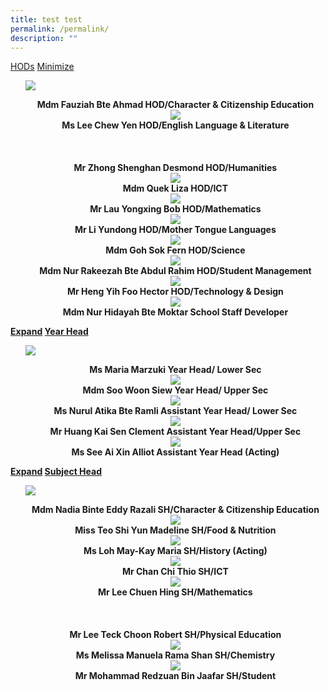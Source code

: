 ```yaml
---
title: test test
permalink: /permalink/
description: ""
---
```

<div>
 <a href="#hide1">HODs</a>
 <a href="#show1">Minimize</a>
 <ul>
 <p>
 <img src="/images/mdm%20fauziah%20bte%20ahmad.jpg">
</p><center><b>Mdm Fauziah Bte Ahmad
HOD/Character &amp; Citizenship Education<center>
<img src="/images/miss%20lee%20chew%20yen.jpg">
<center><b>Ms Lee Chew Yen
HOD/English Language &amp; Literature<center>
<br>
<br><br>
<center><b>Mr Zhong Shenghan Desmond
HOD/Humanities<center>
<img src="/images/mdm%20quek%20liza.jpg">
<center><b>Mdm Quek Liza
HOD/ICT<center>
<img src="/images/mr%20lau%20yongxing%20bob.jpeg">
<center><b>Mr Lau Yongxing Bob
HOD/Mathematics<center>
<img src="/images/mr li yundong.jpeg">
<center><b>Mr Li Yundong
HOD/Mother Tongue Languages<center>
<img src="/images/mdm%20goh%20sok%20fern.jpg">
<center><b>Mdm Goh Sok Fern
HOD/Science<center><img src="/images/mdm%20nur%20rakeezah%20bte%20abdul%20rahim.jpg">
<center><b>Mdm Nur Rakeezah Bte Abdul Rahim
HOD/Student Management<center>
<img src="/images/mr%20heng%20yih%20foo%20hector.jpg">
<center><b>Mr Heng Yih Foo Hector
HOD/Technology &amp; Design<center>
<img src="/images/mdm nur hidayah binte moktar.jpg">
<center><b>Mdm Nur Hidayah Bte Moktar
School Staff Developer<center>
 <p></p>
 </center></b></center></center></b></center></center></b></center></center></b></center></center></b></center></center></b></center></center></b></center></center></b></center></center></b></center></center></b></center></ul><b><b><b>
 </b></b></b></div><b><b><b>
<div>
 <a href="#hide1">Expand</a>
 <a href="#show1">Year Head</a>
 <ul>
 <p>
 <img src="/images/ms%20maria%20marzuki.jpeg">
</p><center><b>Ms Maria Marzuki
Year Head/ Lower Sec<center>
<img src="/images/mdm%20soo%20woon%20siew.jpg">
<center><b>Mdm Soo Woon Siew
Year Head/ Upper Sec<center>
<img src="/images/ms%20nurul%20atika%20bte%20ramli.jpg">
<center><b>Ms Nurul Atika Bte Ramli
Assistant Year Head/ Lower Sec<center>
<img src="/images/mr%20huang%20kai%20sen%20clement.jpg">
<center><b>Mr Huang Kai Sen Clement
Assistant Year Head/Upper Sec<center>
<img src="/images/miss see ai xin alliot.jpg">
<center><b>Ms See Ai Xin Alliot
Assistant Year Head (Acting)<center>
 <p></p>
 </center></b></center></center></b></center></center></b></center></center></b></center></center></b></center></ul><b><b><b>
 </b></b></b></div><b><b><b>
 <a href="#hide1">Expand</a>
 <a href="#show1">Subject Head</a>
 <ul>
 <p>
 <img src="/images/ms nadia binte eddy razali.jpg">
</p><center><b>Mdm Nadia Binte Eddy Razali
SH/Character &amp; Citizenship Education<center>
<img src="/images/miss%20teo%20shi%20yun%20madeline.jpg">
<center><b>Miss Teo Shi Yun Madeline
SH/Food &amp; Nutrition<center>
<img src="/images/miss loh may-kay maria.jpg">
<center><b>Ms Loh May-Kay Maria
SH/History (Acting)<center>
<img src="/images/mr%20chan%20chi%20thio.jpeg">
<center><b>Mr Chan Chi Thio
SH/ICT<center>
<img src="/images/mr%20lee%20chuen%20hing.jpeg">
<center><b>Mr Lee Chuen Hing
SH/Mathematics<center>
<br><br><br>
<center><b>Mr Lee Teck Choon Robert
SH/Physical Education<center>
<img src="/images/miss melissa manuela rama shan.jpg">
<center><b>Ms Melissa Manuela
Rama Shan
SH/Chemistry<center>
<img src="/images/mr mohammad redzuan bin ja'afar.jpg">
<center><b>Mr Mohammad Redzuan
Bin Jaafar
SH/Student
 <p></p>
 </b></center></center></b></center></center></b></center></center></b></center></center></b></center></center></b></center></center></b></center></center></b></center></ul><b><b><b>
 </b></b></b></b></b></b></b></b></b>